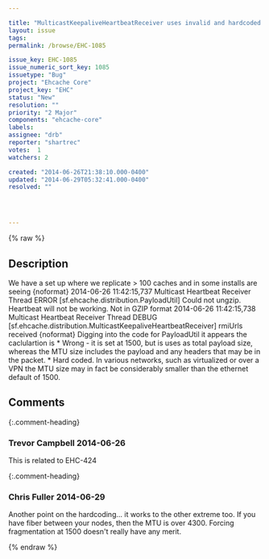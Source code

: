 ```yaml
---

title: "MulticastKeepaliveHeartbeatReceiver uses invalid and hardcoded size for MTU resulting in failure to replicate caches"
layout: issue
tags: 
permalink: /browse/EHC-1085

issue_key: EHC-1085
issue_numeric_sort_key: 1085
issuetype: "Bug"
project: "Ehcache Core"
project_key: "EHC"
status: "New"
resolution: ""
priority: "2 Major"
components: "ehcache-core"
labels: 
assignee: "drb"
reporter: "shartrec"
votes:  1
watchers: 2

created: "2014-06-26T21:38:10.000-0400"
updated: "2014-06-29T05:32:41.000-0400"
resolved: ""




---
```


{% raw %}

## Description

<div markdown="1" class="description">

We have a set up where we replicate > 100 caches and in some installs are seeing 
\{noformat\}
2014-06-26 11:42:15,737 Multicast Heartbeat Receiver Thread ERROR [sf.ehcache.distribution.PayloadUtil] Could not ungzip. Heartbeat will not be working. Not in GZIP format
2014-06-26 11:42:15,738 Multicast Heartbeat Receiver Thread DEBUG [sf.ehcache.distribution.MulticastKeepaliveHeartbeatReceiver] rmiUrls received
\{noformat\}
Digging into the code for PayloadUtil it appears the caclulartion is 
\* Wrong - it is set at 1500, but is uses as total payload size, whereas the MTU size includes the payload and any headers that may be in the packet.
\* Hard coded. In various networks, such as virtualized or over a VPN the MTU size may in fact be considerably smaller than the ethernet default of 1500. 

</div>

## Comments


{:.comment-heading}
### **Trevor Campbell** <span class="date">2014-06-26</span>

<div markdown="1" class="comment">

This is related to EHC-424

</div>


{:.comment-heading}
### **Chris Fuller** <span class="date">2014-06-29</span>

<div markdown="1" class="comment">

Another point on the hardcoding...  it works to the other extreme too.  If you have fiber between your nodes, then the MTU is over 4300.  Forcing fragmentation at 1500 doesn't really have any merit.

</div>



{% endraw %}
